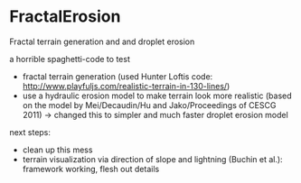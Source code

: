 # FractalErosion
Fractal terrain generation and and droplet erosion

a horrible spaghetti-code to test
- fractal terrain generation (used Hunter Loftis code: http://www.playfuljs.com/realistic-terrain-in-130-lines/)
- use a hydraulic erosion model to make terrain look more realistic (based on the model by Mei/Decaudin/Hu and Jako/Proceedings of CESCG 2011) -> changed this to simpler and much faster droplet erosion model

next steps:
- clean up this mess
- terrain visualization via direction of slope and lightning (Buchin et al.): framework working, flesh out details
